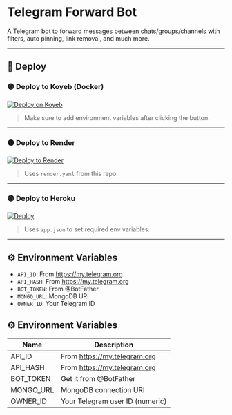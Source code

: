 # Telegram Forward Bot

A Telegram bot to forward messages between chats/groups/channels with filters, auto pinning, link removal, and much more.

---

## 🚀 Deploy

### 🟣 Deploy to Koyeb (Docker)
[![Deploy on Koyeb](https://www.koyeb.com/static/button/deploy.svg)](https://app.koyeb.com/deploy?type=docker&gitprovider=github&repository=jairamjiki/Forward-bot&branch=main)

> Make sure to add environment variables after clicking the button.

---

### 🟠 Deploy to Render
[![Deploy to Render](https://render.com/images/deploy-to-render-button.svg)](https://render.com/deploy?repo=https://github.com/jairamjiki/Forward-bot)

> Uses `render.yaml` from this repo.

---

### 🟣 Deploy to Heroku
[![Deploy](https://www.herokucdn.com/deploy/button.svg)](https://heroku.com/deploy?template=https://github.com/jairamjiki/Forward-bot)

> Uses `app.json` to set required env variables.

---

## ⚙️ Environment Variables

- `API_ID`: From https://my.telegram.org
- `API_HASH`: From https://my.telegram.org
- `BOT_TOKEN`: From @BotFather
- `MONGO_URL`: MongoDB URI
- `OWNER_ID`: Your Telegram ID


## ⚙️ Environment Variables

| Name       | Description                         |
|------------|-------------------------------------|
| API_ID     | From https://my.telegram.org        |
| API_HASH   | From https://my.telegram.org        |
| BOT_TOKEN  | Get it from @BotFather              |
| MONGO_URL  | MongoDB connection URI              |
| OWNER_ID   | Your Telegram user ID (numeric)     |
